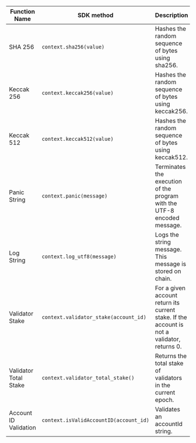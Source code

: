 <TableAsFunc>

| Function Name          | SDK method                     | Description                                                            |
| ---------------------- | ------------------------------ | ---------------------------------------------------------------------- |
| SHA 256            | `context.sha256(value)`          | Hashes the random sequence of bytes using sha256.    |
| Keccak 256        | `context.keccak256(value)`         | Hashes the random sequence of bytes using keccak256. |
| Keccak 512  | `context.keccak512(value)`   | Hashes the random sequence of bytes using keccak512. |
| Panic String       | `context.panic(message)`      | Terminates the execution of the program with the UTF-8 encoded message.  |
| Log String      | `context.log_utf8(message)`      | Logs the string message. This message is stored on chain. |
| Validator Stake | `context.validator_stake(account_id)` | For a given account return its current stake. If the account is not a validator, returns 0. |
| Validator Total Stake | `context.validator_total_stake()` | Returns the total stake of validators in the current epoch. |
| Account ID Validation | `context.isValidAccountID(account_id)` | Validates an accountId string. |

</TableAsFunc>